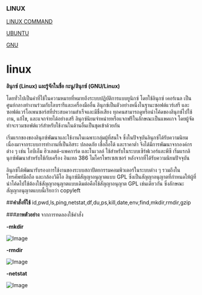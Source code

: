 ### LINUX
[LINUX COMMAND](https://github.com/kawintharawiw/linux/blob/master/10.1สรุปการใช้งาน%20Linux%20command.pdf)




[UBUNTU](https://github.com/kawintharawiw/linux/blob/master/10.2Ubuntu.pdf)



[GNU](https://github.com/kawintharawiw/linux/blob/master/10.3GNU.pdf)



# linux
**ลินุกซ์ (Linux) และรู้จักในชื่อ กะนู/ลินุกซ์ (GNU/Linux)** 


โดยทั่วไปเป็นคำที่ใช้ในความหมายที่หมายถึงระบบปฏิบัติการแบบยูนิกซ์ โดยใช้ลินุกซ์ เคอร์เนล เป็นศูนย์กลางทำงานร่วมกับไลบรารีและเครื่องมืออื่น ลินุกซ์เป็นตัวอย่างหนึ่งในฐานะซอฟต์แวร์เสรี และซอฟต์แวร์โอเพนซอร์สที่ประสบความสำเร็จและมีชื่อเสียง ทุกคนสามารถดูหรือนำโค้ดของลินุกซ์ไปใช้งาน, แก้ไข, และแจกจ่ายได้อย่างเสรี ลินุกซ์นิยมจำหน่ายหรือแจกฟรีในลักษณะเป็นแพคเกจ โดยผู้จัดทำจะรวมซอฟต์แวร์สำหรับใช้งานในด้านอื่นเป็นชุดเข้าด้วยกัน                


เริ่มแรกของของลินุกซ์พัฒนาและใช้งานในเฉพาะกลุ่มผู้ที่สนใจ ซึ่งในปัจจุบันลินุกซ์ได้รับความนิยมเนื่องมาจากระบบการทำงานที่เป็นอิสระ ปลอดภัย เชื่อถือได้ และราคาต่ำ จึงได้มีการพัฒนาจากองค์กรต่าง ๆ เช่น ไอบีเอ็ม ฮิวเลตต์-แพคการ์ด และโนเวลล์ ใช้สำหรับในระบบเซิร์ฟเวอร์และพีซี เริ่มแรกลินุกซ์พัฒนาสำหรับใช้กับเครื่อง อินเทล 386 ไมโครโพรเซสเซอร์ หลังจากที่ได้รับความนิยมปัจจุบัน 


ลินุกซ์ได้พัฒนารับรองการใช้งานของระบบสถาปัตยกรรมคอมพิวเตอร์ในระบบต่าง ๆ รวมถึงในโทรศัพท์มือถือ และกล้องวิดีโอ ลินุกซ์มีสัญญาอนุญาตแบบ GPL ซึ่งเป็นสัญญาอนุญาตที่กำหนดให้ผู้ที่นำโค้ดไปใช้ต้องใช้สัญญาอนุญาตแบบเดิมต่อคือใช้สัญญาอนุญาต GPL เช่นเดียวกัน ซึ่งลักษณะสัญญาอนุญาตแบบนี้เรียกว่า copyleft




##**คำสั่งที่ใช้**
id,pwd,ls,ping,netstat,df,du,ps,kill,date,env,find,mkdir,rmdir,gzip




###**ภาพตัวอย่าง** จากการทดลองใช้คำสั่ง

**-mkdir**

![Image](http://kawintharawiw.github.io/linux/mkdir.png)

**-rmdir**

![Image](http://kawintharawiw.github.io/linux/rmdir.png)

**-netstat**

![Image](http://kawintharawiw.github.io/linux/netstat.png)


